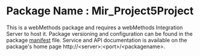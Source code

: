 # Package Name : Mir_Project5Project
This is a webMethods package and requires a webMethods Integration Server to host it. Package versioning and configuration can be found in the package [manifest](./Mir_Project5Project/manifest.v3) file. Service and API documentation is available on the package's home page http://&lt;server&gt;:&lt;port&gt;/&lt;packagename>.